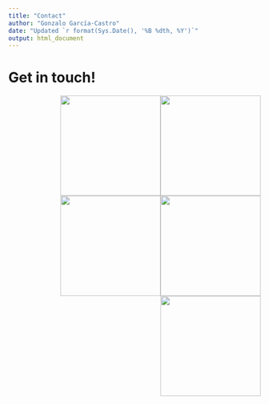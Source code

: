```yaml
---
title: "Contact"
author: "Gonzalo García-Castro"
date: "Updated `r format(Sys.Date(), '%B %dth, %Y')`"
output: html_document
---
```


# Get in touch!

<center><a href="https://www.imdb.com/user/ur114211961/?ref_=login"><img src="/images/imdb.svg" width="200" style="float:right" margin="35px"</a><ahref="https://github.com/gongcastro/Zombase"><img src="/images/github.svg" width="200" style="float:right" margin="35px"</a><a href="https://www.google.es/maps/place/UPF/@41.3896612,2.1893233,18z/data=!4m12!1m6!3m5!1s0x12a4a33ccd94d689:0xd685c271005de93c!2sCenter+for+Brain+%26+Cognition,+UPF!8m2!3d41.4035622!4d2.1944031!3m4!1s0x12a4a304cf89c015:0xfc36a1aa65cd41ee!8m2!3d41.3898056!4d2.1909859"><img src="/images/maps.svg" width="200" style="float:right" margin="35px"</a><a href="zombase.database@upf.edu"><img src="/images/envelope.svg" width="200" style="float:right" margin="35px"</a><a href="https://twitter.com/gongcastro"><img src="/images/twitter.svg" width="200" style="float:right" margin="35px"</a></center>

